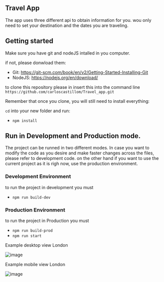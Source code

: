 
## Travel App



The app uses three different api to obtain information for you. wou only need to set your destination and the dates you are traveling.


## Getting started

Make sure you have  git and nodeJS intalled in you computer. 

if not, please donwload them:
- Git: https://git-scm.com/book/en/v2/Getting-Started-Installing-Git
- NodeJS: https://nodejs.org/en/download/

to clone this repository please in insert this into the command line
`https://github.com/carloscastillom/Travel_app.git`

Remember that once you clone, you will still need to install everything:

`cd` into your new folder and run:
- `npm install`


##  Run in Development and Production mode.

The project can be runned in two different modes.  In case you want to modify the code as you desire  and make faster changes across the files, please refer to development code. on the other hand if you want to use the current project as it is righ now, use the production environment.

### Development Environment

to run the project in development you must

- `npm run build-dev`

### Production Environment

to run the project in Production you must 

- `npm run build-prod`
- `npm run start`



Example desktop view London


![image](https://user-images.githubusercontent.com/65776444/182338393-e0328d8e-ce68-435a-9643-1ff6b4dc19e8.png)


Example mobile view London


![image](https://user-images.githubusercontent.com/65776444/182338552-7e1703bf-993f-4726-bfe0-795b7238899c.png)



